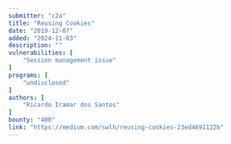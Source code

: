 ```yaml
---
submitter: "c2a"
title: "Reusing Cookies"
date: "2019-12-07"
added: "2024-11-03"
description: ""
vulnerabilities: [
    "Session management issue"
]
programs: [
    "undisclosed"
]
authors: [
    "Ricardo Iramar dos Santos"
]
bounty: "400"
link: "https://medium.com/swlh/reusing-cookies-23ed4691122b"
---
```




